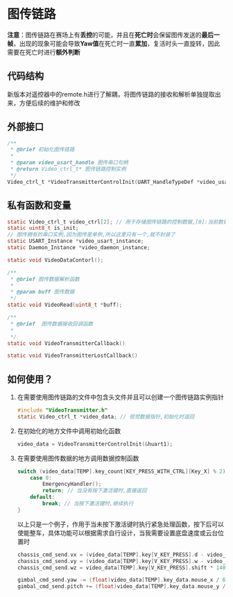 <!--
 * @file VideoTransmitter.h
 * @author wexhi (wexhi@qq.com)
 * @brief  用于图传链路的接收以及解析
 * @version 2.1
 * @date 2024-08-30
 *
 * @copyright Copyright (c) 2024 CQU QianLi EC 2024 all rights reserved
 *
-->

# 图传链路

**注意**：图传链路在赛场上有**丢控**的可能，并且在**死亡时**会保留图传发送的**最后一帧**，出现的现象可能会导致**Yaw值**在死亡时一直**累加**，复活时头一直旋转，因此需要在死亡时进行**额外判断**

## 代码结构

新版本对遥控器中的remote.h进行了解耦，将图传链路的接收和解析单独提取出来，方便后续的维护和修改

## 外部接口

``` c
/**
 * @brief 初始化图传链路
 *
 * @param video_usart_handle 图传串口句柄
 * @return Video_ctrl_t* 图传链路控制实例
 */
Video_ctrl_t *VideoTransmitterControlInit(UART_HandleTypeDef *video_usart_handle);
```

## 私有函数和变量

``` c
static Video_ctrl_t video_ctrl[2]; // 用于存储图传链路的控制数据,[0]:当前数据TEMPV,[1]:上一次的数据LAST.用于按键持续按下和切换的判断
static uint8_t is_init;
// 图传拥有的串口实例,因为图传是单例,所以这里只有一个,就不封装了
static USART_Instance *video_usart_instance;
static Daemon_Instance *video_daemon_instance;

static void VideoDataContorl();

/**
 * @brief 图传数据解析函数
 *
 * @param buff 图传数据
 */
static void VideoRead(uint8_t *buff);

/**
 * @brief  图传数据接收回调函数
 *
 */
static void VideoTransmitterCallback()

static void VideoTransmitterLostCallback()
```

## 如何使用？

1. 在需要使用图传链路的文件中包含头文件并且可以创建一个图传链路实例指针

    ``` c
    #include "VideoTransmitter.h"
    static Video_ctrl_t *video_data; // 视觉数据指针,初始化时返回
    ```

2. 在初始化的地方文件中调用初始化函数

    ``` c
    video_data = VideoTransmitterControlInit(&huart1);
    ```

3. 在需要使用图传数据的地方调用数据控制函数

    ``` c
    switch (video_data[TEMP].key_count[KEY_PRESS_WITH_CTRL][Key_X] % 2) {
        case 0:
            EmergencyHandler();
            return; // 当没有按下激活键时,直接返回
        default:
            break; // 当按下激活键时,继续执行
    }
    ```

    以上只是一个例子，作用于当未按下激活键时执行紧急处理函数，按下后可以使能整车，具体功能可以根据需求自行设计，当我需要设置底盘速度或云台位置时

    ``` c
    chassis_cmd_send.vx = (video_data[TEMP].key[V_KEY_PRESS].d - video_data[TEMP].key[KEY_PRESS].a) * 20000 * chassis_speed_buff; // 系数待测
    chassis_cmd_send.vy = (video_data[TEMP].key[V_KEY_PRESS].w - video_data[TEMP].key[KEY_PRESS].s) * 20000 * chassis_speed_buff;
    chassis_cmd_send.wz = video_data[TEMP].key[V_KEY_PRESS].shift * 14000 * chassis_speed_buff;

    gimbal_cmd_send.yaw -= (float)video_data[TEMP].key_data.mouse_x / 660 * 2.5; // 系数待测
    gimbal_cmd_send.pitch += (float)video_data[TEMP].key_data.mouse_y / 660 * 2.5;
    ```
